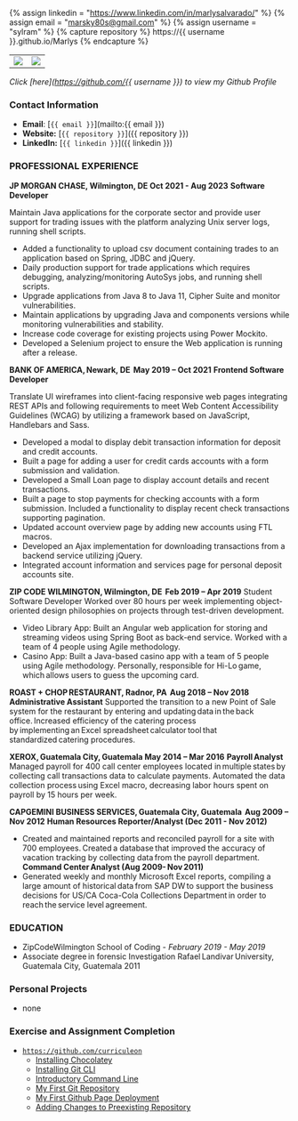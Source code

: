 {% assign linkedin = "https://www.linkedin.com/in/marlysalvarado/" %}
{% assign email    = "marsky80s@gmail.com" %}
{% assign username = "sylram" %}
{% capture repository %}
    https://{{ username }}.github.io/Marlys
{% endcapture %}

<table>
   <tr>
      <td>
         <img src="https://github-readme-stats.vercel.app/api?username={{ username }}&show_icons=true&theme=dracula">         
      </td>
      <td>
         <img src="https://github-readme-stats.vercel.app/api/top-langs/?username={{ username }}&layout=compact&theme=dracula&hide=roff,tsql,c">
      </td>
   </tr>
</table>

<link rel="stylesheet" type="text/css" media="all" href="./assets/css/my-style.css" />

_Click [here](https://github.com/{{ username }}) to view my Github Profile_

### Contact Information
* **Email**: [`{{ email }}`](mailto:{{ email }})
* **Website:** [`{{ repository }}`]({{ repository }})
* **LinkedIn:** [`{{ linkedin }}`]({{ linkedin }})

### PROFESSIONAL EXPERIENCE

**JP MORGAN CHASE, Wilmington, DE							    Oct 2021 - Aug 2023**
**Software Developer**

Maintain Java applications for the corporate sector and provide user support for trading issues with the platform analyzing Unix server logs, running shell scripts.
* Added a functionality to upload csv document containing trades to an application based on Spring, JDBC and jQuery.
* Daily production support for trade applications which requires debugging, analyzing/monitoring AutoSys jobs, and running shell scripts.
* Upgrade applications from Java 8 to Java 11, Cipher Suite and monitor vulnerabilities.
* Maintain applications by upgrading Java and components versions while monitoring vulnerabilities and stability.
* Increase code coverage for existing projects using Power Mockito.
* Developed a Selenium project to ensure the Web application is running after a release.

**BANK OF AMERICA, Newark, DE 	                                                		            May 2019 – Oct 2021**
**Frontend Software Developer**

Translate UI wireframes into client-facing responsive web pages integrating REST APIs and following requirements to meet Web Content Accessibility Guidelines (WCAG) by utilizing a framework based on JavaScript, Handlebars and Sass.
* Developed a modal to display debit transaction information for deposit and credit accounts.
* Built a page for adding a user for credit cards accounts with a form submission and validation.
* Developed a Small Loan page to display account details and recent transactions.
* Built a page to stop payments for checking accounts with a form submission. Included a functionality to display recent check transactions supporting pagination.
* Updated account overview page by adding new accounts using FTL macros.
* Developed an Ajax implementation for downloading transactions from a backend service utilizing jQuery.
* Integrated account information and services page for personal deposit accounts site.

**ZIP CODE WILMINGTON, Wilmington, DE 					                         Feb 2019 – Apr 2019**
Student Software Developer
Worked over 80 hours per week implementing object-oriented design philosophies on projects through test-driven development. 
* Video Library App: Built an Angular web application for storing and streaming videos using Spring Boot as back-end service. Worked with a team of 4 people using Agile methodology.
* Casino App: Built a Java-based casino app with a team of 5 people using Agile methodology. Personally, responsible for Hi-Lo game, which allows users to guess the upcoming card.

**ROAST + CHOP RESTAURANT, Radnor, PA 					          	           Aug 2018 – Nov 2018**
**Administrative Assistant**
Supported the transition to a new Point of Sale system for the restaurant by entering and updating data in the back office. Increased efficiency of the catering process by implementing an Excel spreadsheet calculator tool that standardized catering procedures.   

**XEROX, Guatemala City, Guatemala					           		            May 2014 – Mar 2016**
**Payroll Analyst**
Managed payroll for 400 call center employees located in multiple states by collecting call transactions data to calculate payments. Automated the data collection process using Excel macro, decreasing labor hours spent on payroll by 15 hours per week.

**CAPGEMINI BUSINESS SERVICES, Guatemala City, Guatemala 	                     	            Aug 2009 – Nov 2012**
**Human Resources Reporter/Analyst (Dec 2011 - Nov 2012)**
* Created and maintained reports and reconciled payroll for a site with 700 employees. Created a database that improved the accuracy of vacation tracking by collecting data from the payroll department.  
**Command Center Analyst (Aug 2009- Nov 2011)**
* Generated weekly and monthly Microsoft Excel reports, compiling a large amount of historical data from SAP DW to support the business decisions for US/CA Coca-Cola Collections Department in order to reach the service level agreement.  

### EDUCATION

* ZipCodeWilmington School of Coding - _February 2019 - May 2019_
* Associate degree in forensic Investigation Rafael Landivar University, Guatemala City, Guatemala
2011

### Personal Projects
* none

### Exercise and Assignment Completion
* [`https://github.com/curriculeon`](https://github.com/curriculeon)
    * [Installing Chocolatey](https://curriculeon.github.io/Curriculeon/lectures/terminal/dos/install-chocolatey/content.html)
    * [Installing Git CLI](https://curriculeon.github.io/Curriculeon/lectures/version-control-systems/git/installation/content.html)
    * [Introductory Command Line](https://curriculeon.github.io/Curriculeon/lectures/terminal/dos/install-chocolatey/content.html)
    * [My First Git Repository](https://curriculeon.github.io/Curriculeon/lectures/version-control-systems/git/my-first-repository/content.html)
    * [My First Github Page Deployment](https://curriculeon.github.io/Curriculeon/lectures/version-control-systems/git/my-first-githubpage/content.html)
    * [Adding Changes to Preexisting Repository](https://curriculeon.github.io/Curriculeon/lectures/version-control-systems/git/add-change-to-preexisting-repo/content.html)